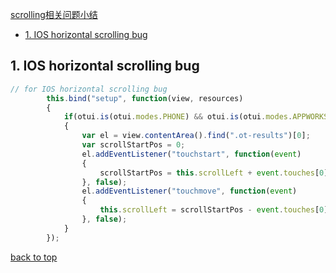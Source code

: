 [scrolling相关问题小结](#top)

- [1. IOS horizontal scrolling bug](#horizontal)

<h2 id="horizontal">1. IOS horizontal scrolling bug</h2>

```javascript
// for IOS horizontal scrolling bug
		this.bind("setup", function(view, resources)
		{
			if(otui.is(otui.modes.PHONE) && otui.is(otui.modes.APPWORKS) && mejs.MediaFeatures.isiOS)
			{
				var el = view.contentArea().find(".ot-results")[0];
				var scrollStartPos = 0;
				el.addEventListener("touchstart", function(event)
				{
					scrollStartPos = this.scrollLeft + event.touches[0].pageX;
				}, false);
				el.addEventListener("touchmove", function(event)
				{
					this.scrollLeft = scrollStartPos - event.touches[0].pageX;
				}, false);
			}
		});
 ```
 
 [back to top](#top)

